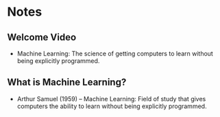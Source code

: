 # Notes

## Welcome Video
* Machine Learning: The science of getting computers to learn without being explicitly programmed.

## What is Machine Learning? 
* Arthur Samuel (1959) – Machine Learning: Field of study that gives computers the ability to learn without being explicitly programmed.
